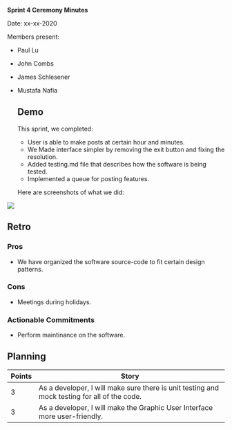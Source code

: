 **Sprint 4 Ceremony Minutes**
  
Date: xx-xx-2020

Members present:

* Paul Lu
* John Combs
* James Schlesener
* Mustafa Nafia
  
  ## Demo
  
  This sprint, we completed:
  
  * User is able to make posts at certain hour and minutes.
  * We Made interface simpler by removing the exit button and fixing the resolution.
  * Added testing.md file that describes how the software is being tested.
  * Implemented a queue for posting features.

 
  Here are screenshots of what we did:
  
![](images/interface4.jpg)


  ## Retro
  
  
  
  ### Pros
  
  * We have organized the software source-code to fit certain design patterns.
  
  ### Cons
  
  * Meetings during holidays.
 
  
  ### Actionable Commitments
  
  * Perform maintinance on the software.

  
  ## Planning
  
  Points | Story
  -------|--------
    3    | As a developer, I will make sure there is unit testing and mock testing for all of the code.
    3    | As a developer, I will make the Graphic User Interface more user-friendly.
